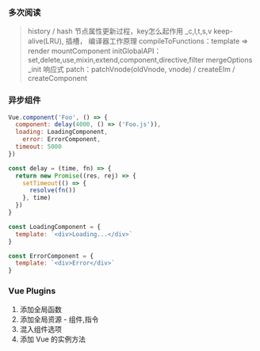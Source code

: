 <!--
 * @Author: Lqf
 * @Date: 2021-09-09 16:30:53
 * @LastEditors: Lqf
 * @LastEditTime: 2021-09-18 10:50:05
 * @Description: 我添加了修改
-->
### 多次阅读

> history / hash
> 节点属性更新过程，key怎么起作用
> _c,l,t,s,v
> keep-alive(LRU), 插槽， 编译器工作原理
> compileToFunctions：template => render
> mountComponent
> initGlobalAPI：set,delete,use,mixin,extend,component,directive,filter
> mergeOptions
> _init
> 响应式
> patch：patchVnode(oldVnode, vnode) / createElm / createComponent

### 异步组件
```javascript
Vue.component('Foo', () => {
  component: delay(4000, () => ('Foo.js')),
  loading: LoadingComponent,
 	error: ErrorComponent,
  timeout: 5000
})

const delay = (time, fn) => {
  return new Promise((res, rej) => {
    setTimeout(() => {
      resolve(fn())
    }, time)
  })
}

const LoadingComponent = {
  template: `<div>Loading...</div>`
}

const ErrorComponent = {
  template: `<div>Error</div>`
}
```

### Vue Plugins
1. 添加全局函数
2. 添加全局资源 - 组件,指令
3. 混入组件选项
4. 添加 Vue 的实例方法
